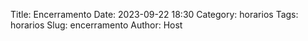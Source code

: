 Title: Encerramento
Date: 2023-09-22 18:30
Category: horarios
Tags: horarios
Slug: encerramento
Author: Host